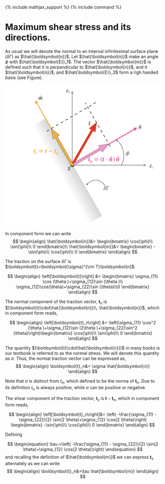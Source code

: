{% include mathjax_support %}
{% include command %}
 # Maximum shear stress and its directions.


As usual we will denote the normal to an internal infinitesimal surface plane ($\delta \Gamma$) as $\hat{\boldsymbol{n}}$. Let $\hat{\boldsymbol{n}}$ make an angle $\phi$ with $\hat{\boldsymbol{E}}_1$. The vector $\hat{\boldsymbol{m}}$ is defined such that it is perpendicular to $\hat{\boldsymbol{n}}$, and it $\hat{\boldsymbol{n}}$, and $\hat{\boldsymbol{E}}_3$ form a righ handed basis (see Figure).
 

![](2021-11-14-15-53-30.png)

In component form we can write 
$$
\begin{align}
\hat{\boldsymbol{n}}&=
\begin{bmatrix}
\cos(\phi)\\
\sin(\phi)\\
0
\end{bmatrix}\\
\hat{\boldsymbol{m}}&=
\begin{bmatrix}
-\sin(\phi)\\
\cos(\phi)\\
0
\end{bmatrix}
\end{align}
$$

The traction on the surface $\delta \Gamma$ is $\boldsymbol{t}=\boldsymbol{\sigma}^{\rm T}\boldsymbol{n}$.

$$ 
\begin{align}
\left[\boldsymbol{t}\right]
&=
\begin{bmatrix}
\sigma_{11} \cos (\theta )+\sigma_{12}\sin (\theta )\\
\sigma_{12}\cos(\theta)+\sigma_{22}\sin (\theta)\\0
\end{bmatrix}
\end{align}
$$

The normal component of the traction vector, $\boldsymbol{t}_n$ is $(\boldsymbol{t}\cdot\hat{\boldsymbol{n}})\, \hat{\boldsymbol{n}}$, which in component form reads,


$$ 
\begin{align}
\left[\boldsymbol{t}_n\right]
&=
\left(\sigma_{11} \cos^2 (\theta )+\sigma_{12}\sin (2\theta )+\sigma_{22}\sin^2 (\theta)\right)\begin{bmatrix}
\cos(\phi)\\
\sin(\phi)\\
0
\end{bmatrix}
\end{align}
$$

The quantity $(\boldsymbol{t}\cdot\hat{\boldsymbol{n}})$ in many books is our textbook is referred to as the normal stress. We will denote this quantity as $\sigma$. Thus, the normal traction vector can be expressed as,
$$
\begin{align}
\boldsymbol{t}_n&=
\sigma \hat{\boldsymbol{n}}
\end{align}
$$

Note that  $\sigma$ is distinct from $t_n$, which defined to be the norma of $\boldsymbol{t}_n$. Due to its definition $t_n$ is always positive, while $\sigma$ can be positive or negative.


The shear component of the traction vector, $\boldsymbol{t}_s$ is $\boldsymbol{t}-\boldsymbol{t}_n$, which in component form reads,

$$
\begin{align}
\left[\boldsymbol{t}_n\right]&=
\left(
-\frac{\sigma_{11} - \sigma_{22}}{2} \sin(2 \theta)+\sigma_{12} \cos(2 \theta)\right) \begin{bmatrix}
-\sin(\phi)\\
\cos(\phi)\\
0
\end{bmatrix}
\end{align}
$$

Defining 

$$
\begin{equation}
\tau:=\left(
-\frac{\sigma_{11} - \sigma_{22}}{2} \sin(2 \theta)+\sigma_{12} \cos(2 \theta)\right)
\end{equation}
$$
and recalling the definition of $\hat{\boldsymbol{m}}$ we can express $\boldsymbol{t}_s$ alternately as 
we can write 
$$
\begin{align}
\boldsymbol{t}_n&=\tau \hat{\boldsymbol{m}}
\end{align}
$$